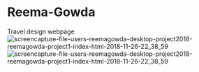 # Reema-Gowda
Travel design webpage
![screencapture-file-users-reemagowda-desktop-project2018-reemagowda-project1-index-html-2018-11-26-22_38_59](https://user-images.githubusercontent.com/37684418/49057698-b2caeb00-f1ce-11e8-988b-0391c6c34549.png)
![screencapture-file-users-reemagowda-desktop-project2018-reemagowda-project1-index-html-2018-11-26-22_38_59](https://user-images.githubusercontent.com/37684418/49057706-b8c0cc00-f1ce-11e8-92e4-3fbb4b67b10b.png)
